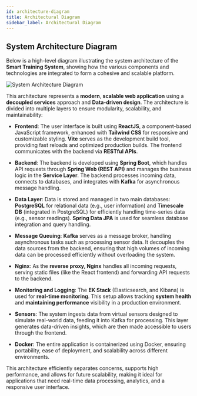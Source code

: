 ```yaml
---
id: architecture-diagram
title: Architectural Diagram
sidebar_label: Architectural Diagram
---
```


## System Architecture Diagram

Below is a high-level diagram illustrating the system architecture of the **Smart Training System**, showing how the various components and technologies are integrated to form a cohesive and scalable platform.

![System Architecture Diagram](/img/architecture_detailed.0.2.1.svg)

This architecture represents a **modern**, **scalable web application** using a **decoupled services** approach and **Data-driven design**. The architecture is divided into multiple layers to ensure modularity, scalability, and maintainability:

 - **Frontend**: The user interface is built using **ReactJS**, a component-based JavaScript framework, enhanced with **Tailwind CSS** for responsive and customizable styling. **Vite** serves as the development build tool, providing fast reloads and optimized production builds. The frontend communicates with the backend via **RESTful APIs**.

 - **Backend**: The backend is developed using **Spring Boot**, which handles API requests through **Spring Web (REST API)** and manages the business logic in the **Service Layer**. The backend processes incoming data, connects to databases, and integrates with **Kafka** for asynchronous message handling.

 - **Data Layer**: Data is stored and managed in two main databases: **PostgreSQL** for relational data (e.g., user information) and **Timescale DB** (integrated in PostgreSQL) for efficiently handling time-series data (e.g., sensor readings). **Spring Data JPA** is used for seamless database integration and query handling.

 - **Message Queuing**: **Kafka** serves as a message broker, handling asynchronous tasks such as processing sensor data. It decouples the data sources from the backend, ensuring that high volumes of incoming data can be processed efficiently without overloading the system.  

 - **Nginx**: As the **reverse proxy, Nginx** handles all incoming requests, serving static files (like the React frontend) and forwarding API requests to the backend.

 - **Monitoring and Logging**: The **EK Stack** (Elasticsearch, and Kibana) is used for **real-time monitoring**. This setup allows tracking **system health** and **maintaining performance** visibility in a production environment.

 - **Sensors**: The system ingests data from virtual sensors designed to simulate real-world data, feeding it into Kafka for processing. This layer generates data-driven insights, which are then made accessible to users through the frontend.

 - **Docker**: The entire application is containerized using Docker, ensuring portability, ease of deployment, and scalability across different environments.

This architecture efficiently separates concerns, supports high performance, and allows for future scalability, making it ideal for applications that need real-time data processing, analytics, and a responsive user interface.
